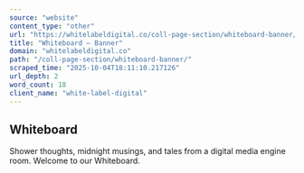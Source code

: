 ```yaml
---
source: "website"
content_type: "other"
url: "https://whitelabeldigital.co/coll-page-section/whiteboard-banner/"
title: "Whiteboard – Banner"
domain: "whitelabeldigital.co"
path: "/coll-page-section/whiteboard-banner/"
scraped_time: "2025-10-04T18:11:10.217126"
url_depth: 2
word_count: 18
client_name: "white-label-digital"
---
```


## Whiteboard

Shower thoughts, midnight musings, and tales from a digital media engine room. Welcome to our Whiteboard.